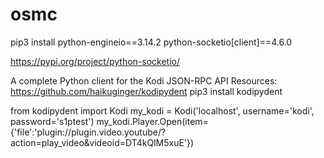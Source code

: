 # osmc

pip3 install python-engineio==3.14.2 python-socketio[client]==4.6.0

https://pypi.org/project/python-socketio/


A complete Python client for the Kodi JSON-RPC API Resources:
https://github.com/haikuginger/kodipydent
pip3  install kodipydent

from kodipydent import Kodi
my_kodi = Kodi('localhost', username='kodi', password='s1ptest')
my_kodi.Player.Open(item={'file':'plugin://plugin.video.youtube/?action=play_video&videoid=DT4kQlM5xuE'})
